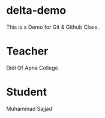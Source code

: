 # delta-demo
This is a Demo for Git &amp; Github Class.

# Teacher 
Didi Of Apna College

# Student
Muhammad Sajjad